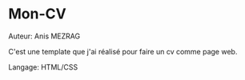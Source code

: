 # Mon-CV

Auteur: Anis MEZRAG

C'est une template que j'ai réalisé pour faire un cv comme page web.

Langage: HTML/CSS
